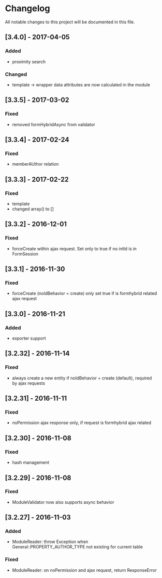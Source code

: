 # Changelog
All notable changes to this project will be documented in this file.

## [3.4.0] - 2017-04-05

### Added
- proximity search

### Changed
- template -> wrapper data attributes are now calculated in the module

## [3.3.5] - 2017-03-02

### Fixed
- removed formHybridAsync from validator

## [3.3.4] - 2017-02-24

### Fixed
- memberAUthor relation

## [3.3.3] - 2017-02-22

### Fixed
- template
- changed array() to []

## [3.3.2] - 2016-12-01

### Fixed
- forceCreate within ajax request. Set only to true if no intId is in FormSession

## [3.3.1] - 2016-11-30

### Fixed
- forceCreate (noIdBehavior = create) only set true if is formhybrid related ajax request

## [3.3.0] - 2016-11-21

### Added
- exporter support

## [3.2.32] - 2016-11-14

### Fixed
- always create a new entity if noIdBehavior = create (default), required by ajax requests

## [3.2.31] - 2016-11-11

### Fixed
- noPermission ajax response only, if request is formhybrid ajax related

## [3.2.30] - 2016-11-08

### Fixed
- hash management

## [3.2.29] - 2016-11-08

### Fixed
- ModuleValidator now also supports async behavior

## [3.2.27] - 2016-11-03

### Added
- ModuleReader: throw Exception when General::PROPERTY_AUTHOR_TYPE not existing for current table

### Fixed
- ModuleReader: on noPermission and ajax request, return ResponseError
